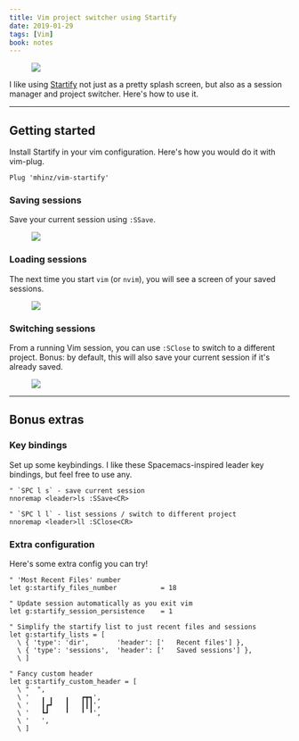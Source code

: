 ```yaml
---
title: Vim project switcher using Startify
date: 2019-01-29
tags: [Vim]
book: notes
---
```


<Figure cover>
<img src='project-switcher-using-startify/startify-start.gif' />
</Figure>

I like using [Startify] not just as a pretty splash screen, but also as a session manager and project switcher. Here's how to use it.

[startify]: https://github.com/mhinz/vim-startify

---

## Getting started

Install Startify in your vim configuration. Here's how you would do it with vim-plug.

```vim
Plug 'mhinz/vim-startify'
```

### Saving sessions

Save your current session using `:SSave`.

<Figure table>
<img src='./project-switcher-using-startify/startify-ssave.gif' />
</Figure>

### Loading sessions

The next time you start `vim` (or `nvim`), you will see a screen of your saved sessions.

<Figure table>
<img src='project-switcher-using-startify/startify-start.gif' />
</Figure>

### Switching sessions

From a running Vim session, you can use `:SClose` to switch to a different project. Bonus: by default, this will also save your current session if it's already saved.

<Figure table>
<img src='project-switcher-using-startify/startify-sclose-2.gif' />
</Figure>

---

## Bonus extras

### Key bindings

<!-- {.-wider-literate-style} -->

Set up some keybindings. I like these Spacemacs-inspired leader key bindings, but feel free to use any.

```vim
" `SPC l s` - save current session
nnoremap <leader>ls :SSave<CR>

" `SPC l l` - list sessions / switch to different project
nnoremap <leader>ll :SClose<CR>
```

### Extra configuration

<!-- {.-wider-literate-style} -->

Here's some extra config you can try!

```vim
" 'Most Recent Files' number
let g:startify_files_number           = 18

" Update session automatically as you exit vim
let g:startify_session_persistence    = 1

" Simplify the startify list to just recent files and sessions
let g:startify_lists = [
  \ { 'type': 'dir',       'header': ['   Recent files'] },
  \ { 'type': 'sessions',  'header': ['   Saved sessions'] },
  \ ]

" Fancy custom header
let g:startify_custom_header = [
  \ "  ",
  \ '   ╻ ╻   ╻   ┏┳┓',
  \ '   ┃┏┛   ┃   ┃┃┃',
  \ '   ┗┛    ╹   ╹ ╹',
  \ '   ',
  \ ]
```
